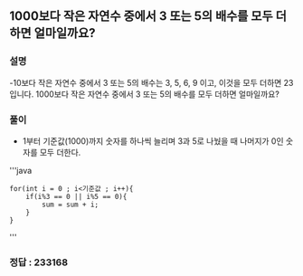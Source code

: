 ## 1000보다 작은 자연수 중에서 3 또는 5의 배수를 모두 더하면 얼마일까요?

### 설명
-10보다 작은 자연수 중에서 3 또는 5의 배수는 3, 5, 6, 9 이고, 이것을 모두 더하면 23입니다.
1000보다 작은 자연수 중에서 3 또는 5의 배수를 모두 더하면 얼마일까요?

### 풀이

- 1부터 기준값(1000)까지 숫자를 하나씩 늘리며 3과 5로 나눴을 때 나머지가 0인 숫자를 모두 더한다.

'''java

	for(int i = 0 ; i<기준값 ; i++){
		if(i%3 == 0 || i%5 == 0){
			sum = sum + i;
		}
	}
		
'''

### 정답 : 233168